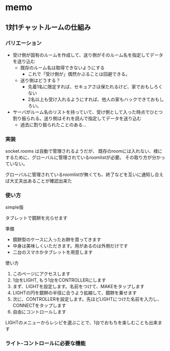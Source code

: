 # memo

## 1対1チャットルームの仕組み

### バリエーション

- 受け側が固有のルームを作成して、送り側がそのルーム名を指定してデータを送り込む
	- 既存のルーム名は取得できないようにする
		- これで「受け側が」偶然かぶることは回避できる。
	- 送り側はどうする？
		- 先着1名に限定すれば、セキュアさは保たれるけど、家でおもしろくない
		- 2名以上も受け入れるようにすれば、他人の家もハックできておもしろい。
- サーバがルーム名のリストを持っていて、受け側として入った時点でひとつ割り振られる。送り側はそれを読んで指定してデータを送り込む
	- 過去に割り振られたことのある…


### 実装

socket.rooms は自動で管理されるようだが、
既存のroomには入れない、様にするために、グローバルに管理されているroomlistが必要。
その取り方が分かっていない。

グローバルに管理されているroomlistが無くても、終了などを互いに通知し合えば大丈夫出あることが確認出来た

### 使い方

simple版

タブレットで鏡餅を光らせます

準備

- 鏡餅型のケースに入ったお餅を買ってきます
- 中身は美味しくいただきます。用があるのは外側だけです
- 二台のスマホかタブレットを用意します

使い方

1. このページにアクセスします
1. 1台をLIGHT, もう1台をCONTROLLERにします
1. まず、LIGHTを設定します。名前をつけて、MAKEをタップします
1. LIGHTの円を鏡餅の半径に合うよう拡縮して、鏡餅を乗せます
1. 次に、CONTROLLERを設定します。先ほどLIGHTにつけた名前を入力し、CONNECTをタップします
1. 自由にコントロールします

LIGHTのメニューからレシピを選ぶことで、1台でおもちを楽しむことも出来ます

### ライト-コントロールに必要な機能


